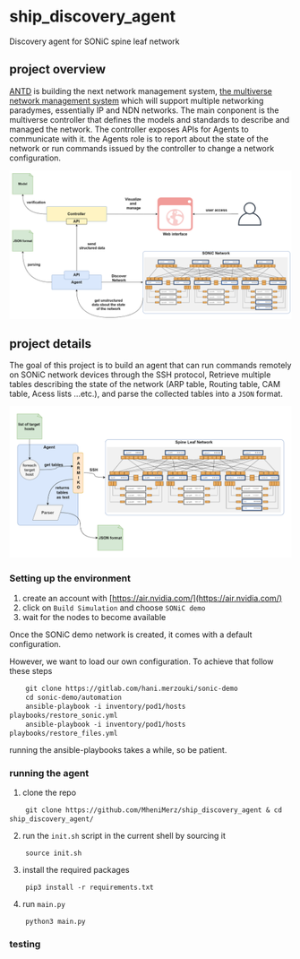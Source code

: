 # ship_discovery_agent
Discovery agent  for SONiC spine leaf network

## project overview
[ANTD](https://www.nist.gov/itl/antd) is building the next network management system, [the multiverse network management system](https://github.com/multiverse-nms) which will support multiple networking paradymes, essentially IP and NDN networks.
The main conponent is the multiverse controller that defines the models and standards to describe and managed the network. The controller exposes APIs for Agents to communicate with it.
the Agents role is to report about the state of the network or run commands issued by the controller to change a network configuration.

![full_project_overview](docs/full_project_overview.png)

## project details
The goal of this project is to build an agent that can run commands remotely on SONiC network devices through the SSH protocol, Retrieve multiple tables describing the state of the network (ARP table, Routing table, CAM table, Acess lists ...etc.), and parse the collected tables into a `JSON` format.

![overview_diagram](docs/overview.png)

### Setting up the environment

1. create an account with [https://air.nvidia.com/](https://air.nvidia.com/)
2. click on `Build Simulation` and choose `SONiC demo`
3. wait for the nodes to become available

Once the SONiC demo network is created, it comes with a default configuration.

However, we want to load our own configuration. To achieve that follow these steps

```
	git clone https://gitlab.com/hani.merzouki/sonic-demo
	cd sonic-demo/automation
	ansible-playbook -i inventory/pod1/hosts playbooks/restore_sonic.yml
	ansible-playbook -i inventory/pod1/hosts playbooks/restore_files.yml
```
running the ansible-playbooks takes a while, so be patient.

### running the agent

1. clone the repo
```
	git clone https://github.com/MheniMerz/ship_discovery_agent & cd ship_discovery_agent/
```
2. run the `init.sh` script in the current shell by sourcing it
```
	source init.sh
```
3. install the required packages
```
	pip3 install -r requirements.txt
```
4. run `main.py`
```
	python3 main.py
```

### testing
